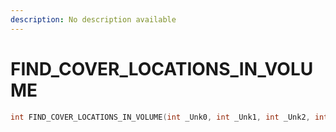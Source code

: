 ```yaml
---
description: No description available 
---
```


# FIND_COVER_LOCATIONS_IN_VOLUME

```cpp
int FIND_COVER_LOCATIONS_IN_VOLUME(int _Unk0, int _Unk1, int _Unk2, int _Unk3, int _Unk4, int _Unk5);
```